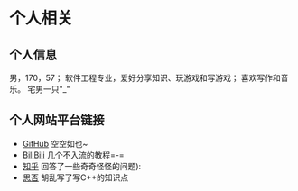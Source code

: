 # 个人相关

## 个人信息
  男，170，57；
  软件工程专业，爱好分享知识、玩游戏和写游戏；
  喜欢写作和音乐。
  宅男一只"_"

## 个人网站平台链接
  - [GitHub](https://github.com/Liuary/) 空空如也~
  - [BiliBili](https://space.bilibili.com/187013357) 几个不入流的教程=-=
  - [知乎](https://www.zhihu.com/people/bing-he-xiang-yi-7/answers) 回答了一些奇奇怪怪的问题):
  - [思否](https://segmentfault.com/u/liuary) 胡乱写了写C++的知识点
  
<intpu type="button" text="按钮"/>
